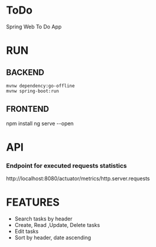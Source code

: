 # ToDo
Spring Web To Do App

# RUN
## BACKEND
  ```
  mvnw dependency:go-offline
  mvnw spring-boot:run
  ```
## FRONTEND
  npm install
  ng serve --open
# API
### Endpoint for executed requests statistics
http://localhost:8080/actuator/metrics/http.server.requests

# FEATURES

- Search tasks by header
- Create, Read ,Update, Delete tasks
- Edit tasks
- Sort by header, date ascending
  

